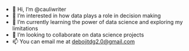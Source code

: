 - 👋 Hi, I’m @cauliwriter
- 👀 I’m interested in how data plays a role in decision making
- 🌱 I’m currently learning the power of data science and exploring my limitations
- 💞️ I’m looking to collaborate on data science projects
- 📫 You can email me at debojitdg2.0@gmail.com

<!---
cauliwriter/cauliwriter is a ✨ special ✨ repository because its `README.md` (this file) appears on your GitHub profile.
You can click the Preview link to take a look at your changes.
--->
